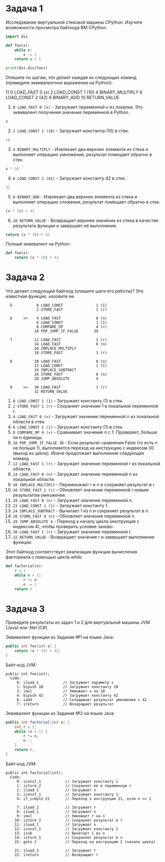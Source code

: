 # Задача 1
Исследование виртуальной стековой машины CPython. Изучите возможности просмотра байткода ВМ CPython.

```Python
import dis

def foo(x):
    while x:
        x -= 1
    return x + 1

print(dis.dis(foo))
```
Опишите по шагам, что делает каждая из следующих команд (приведите эквивалентное выражение на Python):

11 0 LOAD_FAST 0 (x) 2 LOAD_CONST 1 (10) 4 BINARY_MULTIPLY 6 LOAD_CONST 2 (42) 8 BINARY_ADD 10 RETURN_VALUE

1. `0 LOAD_FAST 0 (x)` - Загружает переменной x из локалки. Это эквивалент получения значения переменной в Python.
```Python 
x
```
2. `2 LOAD_CONST 1 (10)` - Загружает константы (10) в стек.
```Python
10
```
3. `4 BINARY_MULTIPLY` - Извлекает два верхних элемента из стека и выполняет операцию умножения, результат помещает обратно в стек.
```Python
x * 10
```
4. `6 LOAD_CONST 2 (42)` - Загружает константу 42 в стек.
```Python
42
```
5. `8 BINARY_ADD` - Извлекает два верхних элемента из стека и выполняет операцию сложения, результат помещает обратно в стек.
```Python
(x * 10) + 42
```
6. `10 RETURN_VALUE` - Возвращает верхнее значение из стека в качестве результата функции и завершает её выполнение.
```Python
return (x * 10) + 42
```
Полный эквивалент на Python:
```Python
def foo(x):
    return (x * 10) + 42
```

# Задача 2

Что делает следующий байткод (опишите шаги его работы)? Это известная функция, назовите ее.
```arduino
  5           0 LOAD_CONST               1 (1)
              2 STORE_FAST               1 (r)

  6     >>    4 LOAD_FAST                0 (n)
              6 LOAD_CONST               1 (1)
              8 COMPARE_OP               4 (>)
             10 POP_JUMP_IF_FALSE       30

  7          12 LOAD_FAST                1 (r)
             14 LOAD_FAST                0 (n)
             16 INPLACE_MULTIPLY
             18 STORE_FAST               1 (r)

  8          20 LOAD_FAST                0 (n)
             22 LOAD_CONST               1 (1)
             24 INPLACE_SUBTRACT
             26 STORE_FAST               0 (n)
             28 JUMP_ABSOLUTE            4

  9     >>   30 LOAD_FAST                1 (r)
             32 RETURN_VALUE
```

1. `0 LOAD_CONST 1 (1)` - Загружает константу (1) в стек.
2. `2 STORE_FAST 1 (r)` - Сохраняет значение 1 в локальной переменной r.
3. `4 LOAD_FAST 0 (n)` - Загружает значение переменной n из локальной области в стек.
4. `6 LOAD_CONST 1 (1)` - Загружает константу (1) в стек.
5. `8 COMPARE_OP 4 (>)` - Сравнивает значение n с 1. Проверяет, больше ли n единицы.
6. `10 POP_JUMP_IF_FALSE 30` - Если результат сравнения False (то есть n не больше 1), выполняется переход на инструкцию с индексом 30 (выход из цикла). Иначе продолжает выполнение следующих команд.
7. `12 LOAD_FAST 1 (r)` - Загружает значение переменной r из локальной области.
8. `14 LOAD_FAST 0 (n)` - Загружает значение переменной n из локальной области.
9. `16 INPLACE_MULTIPLY` - Перемножает r и n и сохраняет результат в r.
10. `18 STORE_FAST 1 (r)` - Обновляет значение переменной r новым результатом умножения.
11. `20 LOAD_FAST 0 (n)` - Загружает значение переменной n.
12. `22 LOAD_CONST 1 (1)` - Загружает константу 1.
13. `24 INPLACE_SUBTRACT` - Вычитает 1 из n и сохраняет результат в n.
14. `26 STORE_FAST 0 (n)` - Обновляет значение переменной n.
15. `28 JUMP_ABSOLUTE 4` - Переход к началу цикла (инструкция с индексом 4), чтобы проверить условие заново.
16. `30 LOAD_FAST 1 (r)` - Загружает значение переменной r.
17. `32 RETURN_VALUE` - Возвращает значение r и завершает выполнение функции.

Этот байткод соответствует реализации функции вычисления факториала с помощью цикла while. 

```Python
def factorial(n):
    r = 1
    while n > 1:
        r *= n
        n -= 1
    return r
```

# Задача 3
Приведите результаты из задач 1 и 2 для виртуальной машины JVM (Java) или .Net (C#).

Эквивалент функции из Задания №1 на языке Java:
```Java
public int foo(int x) {
    return (x * 10) + 42;
}
```
Байт-код JVM:
``` arduino
public int foo(int);
  Code:
     0: iload_1           // Загружает параметр x
     1: bipush 10         // Загружает константу 10
     3: imul              // Умножает x на 10
     4: bipush 42         // Загружает константу 42
     6: iadd              // Складывает результат умножения с 42
     7: ireturn           // Возвращает результат
```

Эквивалент функции из Задания №2 на языке Java:
```Java
public int factorial(int n) {
    int r = 1;
    while (n > 1) {
        r *= n;
        n--;
    }
    return r;
}
```
Байт-код JVM:
``` arduino
public int factorial(int);
  Code:
     0: iconst_1           // Загружает константу 1
     1: istore_2           // Сохраняет ее в переменную r
     2: iload_1            // Загружает n
     3: iconst_1           // Загружает константу 1
     4: if_icmple 21       // Переход к инструкции 21, если n <= 1

     7: iload_2            // Загружает r
     8: iload_1            // Загружает n
     9: imul               // Умножает r на n
    10: istore_2           // Сохраняет результат в r
    11: iload_1            // Загружает n
    12: iconst_1           // Загружает константу 1
    13: isub               // Вычитает 1 из n
    14: istore_1           // Сохраняет результат в n
    15: goto 2             // Переход на инструкцию 2 (начало цикла)

    21: iload_2            // Загружает r
    22: ireturn            // Возвращает r
```


